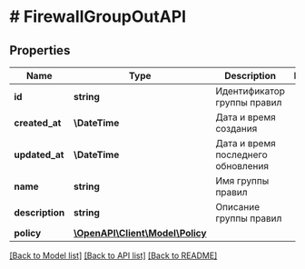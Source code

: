 # # FirewallGroupOutAPI

## Properties

Name | Type | Description | Notes
------------ | ------------- | ------------- | -------------
**id** | **string** | Идентификатор группы правил |
**created_at** | **\DateTime** | Дата и время создания |
**updated_at** | **\DateTime** | Дата и время последнего обновления |
**name** | **string** | Имя группы правил |
**description** | **string** | Описание группы правил |
**policy** | [**\OpenAPI\Client\Model\Policy**](Policy.md) |  |

[[Back to Model list]](../../README.md#models) [[Back to API list]](../../README.md#endpoints) [[Back to README]](../../README.md)
